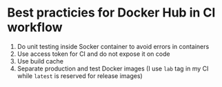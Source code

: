 # Best practicies for Docker Hub in CI workflow
1. Do unit testing inside Socker container to avoid errors in containers
2. Use access token for CI and do not expose it on code
3. Use build cache
4. Separate production and test Docker images (I use `lab` tag in my CI while `latest` is reserved for release images)